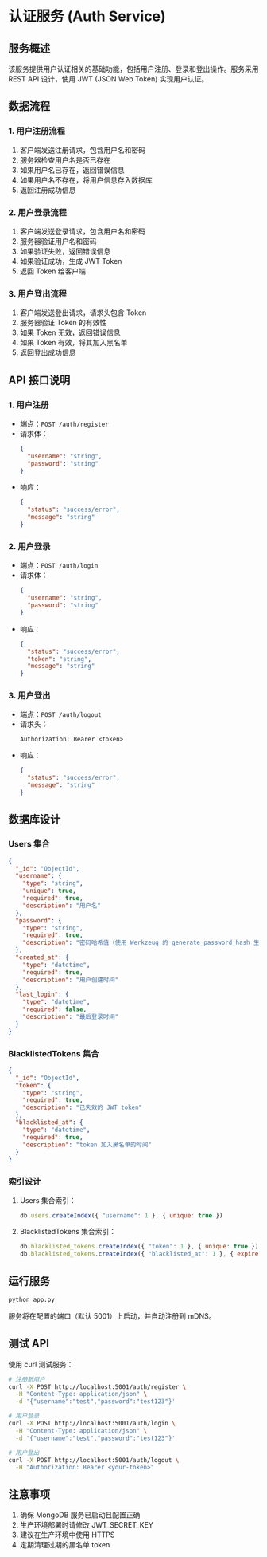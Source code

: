 # 认证服务 (Auth Service)

## 服务概述
该服务提供用户认证相关的基础功能，包括用户注册、登录和登出操作。服务采用 REST API 设计，使用 JWT (JSON Web Token) 实现用户认证。

## 数据流程

### 1. 用户注册流程
1. 客户端发送注册请求，包含用户名和密码
2. 服务器检查用户名是否已存在
3. 如果用户名已存在，返回错误信息
4. 如果用户名不存在，将用户信息存入数据库
5. 返回注册成功信息

### 2. 用户登录流程
1. 客户端发送登录请求，包含用户名和密码
2. 服务器验证用户名和密码
3. 如果验证失败，返回错误信息
4. 如果验证成功，生成 JWT Token
5. 返回 Token 给客户端

### 3. 用户登出流程
1. 客户端发送登出请求，请求头包含 Token
2. 服务器验证 Token 的有效性
3. 如果 Token 无效，返回错误信息
4. 如果 Token 有效，将其加入黑名单
5. 返回登出成功信息

## API 接口说明

### 1. 用户注册
- 端点：`POST /auth/register`
- 请求体：
  ```json
  {
    "username": "string",
    "password": "string"
  }
  ```
- 响应：
  ```json
  {
    "status": "success/error",
    "message": "string"
  }
  ```

### 2. 用户登录
- 端点：`POST /auth/login`
- 请求体：
  ```json
  {
    "username": "string",
    "password": "string"
  }
  ```
- 响应：
  ```json
  {
    "status": "success/error",
    "token": "string",
    "message": "string"
  }
  ```

### 3. 用户登出
- 端点：`POST /auth/logout`
- 请求头：
  ```
  Authorization: Bearer <token>
  ```
- 响应：
  ```json
  {
    "status": "success/error",
    "message": "string"
  }
  ```

## 数据库设计

### Users 集合
```json
{
  "_id": "ObjectId",
  "username": {
    "type": "string",
    "unique": true,
    "required": true,
    "description": "用户名"
  },
  "password": {
    "type": "string",
    "required": true,
    "description": "密码哈希值（使用 Werkzeug 的 generate_password_hash 生成）"
  },
  "created_at": {
    "type": "datetime",
    "required": true,
    "description": "用户创建时间"
  },
  "last_login": {
    "type": "datetime",
    "required": false,
    "description": "最后登录时间"
  }
}
```

### BlacklistedTokens 集合
```json
{
  "_id": "ObjectId",
  "token": {
    "type": "string",
    "required": true,
    "description": "已失效的 JWT token"
  },
  "blacklisted_at": {
    "type": "datetime",
    "required": true,
    "description": "token 加入黑名单的时间"
  }
}
```

### 索引设计
1. Users 集合索引：
   ```javascript
   db.users.createIndex({ "username": 1 }, { unique: true })
   ```

2. BlacklistedTokens 集合索引：
   ```javascript
   db.blacklisted_tokens.createIndex({ "token": 1 }, { unique: true })
   db.blacklisted_tokens.createIndex({ "blacklisted_at": 1 }, { expireAfterSeconds: 86400 })  // 24小时后自动删除
   ```

## 运行服务
```bash
python app.py
```
服务将在配置的端口（默认 5001）上启动，并自动注册到 mDNS。

## 测试 API

使用 curl 测试服务：

```bash
# 注册新用户
curl -X POST http://localhost:5001/auth/register \
  -H "Content-Type: application/json" \
  -d '{"username":"test","password":"test123"}'

# 用户登录
curl -X POST http://localhost:5001/auth/login \
  -H "Content-Type: application/json" \
  -d '{"username":"test","password":"test123"}'

# 用户登出
curl -X POST http://localhost:5001/auth/logout \
  -H "Authorization: Bearer <your-token>"
```

## 注意事项
1. 确保 MongoDB 服务已启动且配置正确
2. 生产环境部署时请修改 JWT_SECRET_KEY
3. 建议在生产环境中使用 HTTPS
4. 定期清理过期的黑名单 token